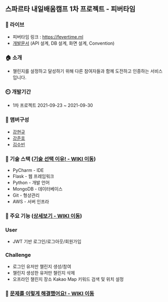 ## 스파르타 내일배움캠프 1차 프로젝트 - 피버타임

### 🔗 라이브
- 피버타임 링크 : <a href="https://fevertime.ml">https://fevertime.ml</a>
- <a href="https://faint-clef-9ea.notion.site/5b174114b93b4eb0ad70c27fd0853910">개발문서</a> (API 설계, DB 설계, 화면 설계, Convention)

### 🏠 소개
- 챌린지를 설정하고 달성하기 위해 다른 참여자들과 함께 도전하고 인증하는 서비스입니다.

### ⏲️ 개발기간
- 1차 프로젝트 2021-09-23 ~ 2021-09-30

### 🧙 맴버구성
- <a href="https://github.com/kkyu8925">강현규</a>
- <a href="https://github.com/JunHo-YH">강준호</a>
- <a href="https://github.com/suubinkim">김수빈</a>

### 📌 기술 스택 (<a href="https://github.com/Fever-Time/challenge/wiki/%EA%B8%B0%EC%88%A0-%EC%84%A0%ED%83%9D-%EC%9D%B4%EC%9C%A0!">기술 선택 이유! - WIKI 이동</a>)
- PyCharm - IDE
- Flask - 웹 프레임워크
- Python - 개발 언어
- MongoDB - 데이터베이스
- Git - 형상관리
- AWS - 서버 인프라

### 📌 주요 기능 (<a href="https://github.com/Fever-Time/challenge/wiki/%EC%A3%BC%EC%9A%94-%EA%B8%B0%EB%8A%A5">상세보기 - WIKI 이동</a>)
### User
- JWT 기반 로그인/로그아웃/회원가입 
### Challenge
- 로그인 유저만 챌린지 생성/참여
- 챌린지 생성한 유저만 챌린지 삭제
- 오프라인 챌린지 장소 Kakao Map 키워드 검색 및 위치 설정

### 📌 <a href="https://github.com/Fever-Time/challenge/wiki/%EB%AC%B8%EC%A0%9C%EB%A5%BC-%EC%9D%B4%EB%A0%87%EA%B2%8C-%ED%95%B4%EA%B2%B0%ED%96%88%EC%96%B4%EC%9A%94!"> 문제를 이렇게 해결했어요! - WIKI 이동</a>
